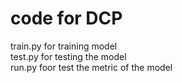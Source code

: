 # code for DCP
train.py for training model  
test.py for testing the model  
run.py foor test the metric of the model  

